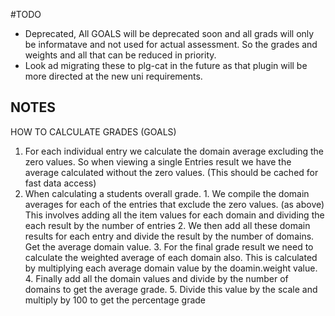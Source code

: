 #TODO


  - Deprecated, All GOALS will be deprecated soon and all grads will only be informatave and not used
    for actual assessment. So the grades and weights and all that can be reduced in priority.
  - Look ad migrating these to plg-cat in the future as that plugin will be more directed at the new
    uni requirements.
       
    
    
    
## NOTES 


HOW TO CALCULATE GRADES (GOALS)

  1. For each individual entry we calculate the domain average excluding the zero values.
     So when viewing a single Entries result we have the average calculated without the zero values.
     (This should be cached for fast data access)
  2. When calculating a students overall grade. 
    1. We compile the domain averages for each of the entries that exclude the zero values. (as above)
       This involves adding all the item values for each domain and dividing the each result by the number of entries
    2. We then add all these domain results for each entry and divide the result by the number of domains. Get the average domain value.
    3. For the final grade result we need to calculate the weighted average of each domain also. This is calculated by multiplying
       each average domain value by the doamin.weight value.  
    4. Finally add all the domain values and divide by the number of domains to get the average grade. 
    5. Divide this value by the scale and multiply by 100 to get the percentage grade
    
    
    
